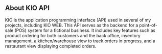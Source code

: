 ## About KIO API

KIO is the application programming interface (API) used in several of my projects, including KIO WEB. This API serves as the backend for a point-of-sale (POS) system for a fictional business. It includes key features such as product ordering for both customers and the back office, inventory management, a kitchen/warehouse view to track orders in progress, and a restaurant view displaying completed orders.